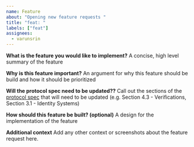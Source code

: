```yaml
---
name: Feature
about: "Opening new feature requests "
title: "feat: "
labels: ["feat"]
assignees:
  - varunsrin
---
```


**What is the feature you would like to implement?**
A concise, high level summary of the feature

**Why is this feature important?**
An argument for why this feature should be build and how it should be prioritized

**Will the protocol spec need to be updated??**
Call out the sections of the [protocol spec](https://github.com/farcasterxyz/protocol) that will need to be updated (e.g. Section 4.3 - Verifications, Section 3.1 - Identity Systems)

**How should this feature be built? (optional)**
A design for the implementation of the feature

**Additional context**
Add any other context or screenshots about the feature request here.
